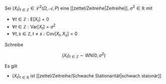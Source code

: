 Sei $(X_t)_{t \in \mathbb{Z}} \in \mathcal{L}^2(\Omega, \mathcal{A}, P)$ eine [[zettel/Zeitreihe|Zeitreihe]], $\sigma^2 \in \mathbb{R}$ mit
- $\forall t \in \mathbb{Z} : \text{E}[X_t] = 0$
- $\forall t \in \mathbb{Z} : \text{Var}[X_t] = \sigma^2$
- $\forall t, s \in \mathbb{Z}, t \ne s : \text{Cov}[X_t, X_s] = 0$

Schreibe

$$
	(X_t)_{t \in \mathbb{Z}} \sim \text{WN}(0, \sigma^2)
$$

Es gilt
- $(X_t)_{t \in \mathbb{R}}$ ist [[zettel/Zeitreihe/Schwache Stationarität|schwach staionär]]